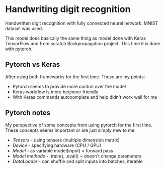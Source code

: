 # Handwriting digit recognition
 
Handwritten digit recognition with fully connected neural network. MNIST dataset was used.

This model does basically the same thing as model done with Keras TensorFlow and from scratch Backpropagation project. This time it is done with pytorch.

## Pytorch vs Keras

After using both frameworks for the first time. These are my points:

- Pytorch seems to provide more control over the model
- Keras workflow is more beginner friendly
- With Keras commands autocomplete and help didn't work well for me

## Pytorch notes

My perspective of some concepts from using pytorch for the first time. These concepts seems important or are just simply new to me.

- *Tensors* - using tensors (multiple dimension matrix)
- *Device* - specifying hardware (CPU / GPU)
- *Model* - as variable model(input) = forward pass
- *Model methods* - .train(), .eval() = doesn't change parameters
- *DataLoader* - can shuffle and split inputs into batches, iterable
